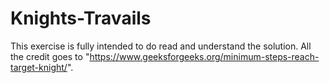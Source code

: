 # Knights-Travails

This exercise is fully intended to do read and understand the solution.
All the credit goes to "https://www.geeksforgeeks.org/minimum-steps-reach-target-knight/".
